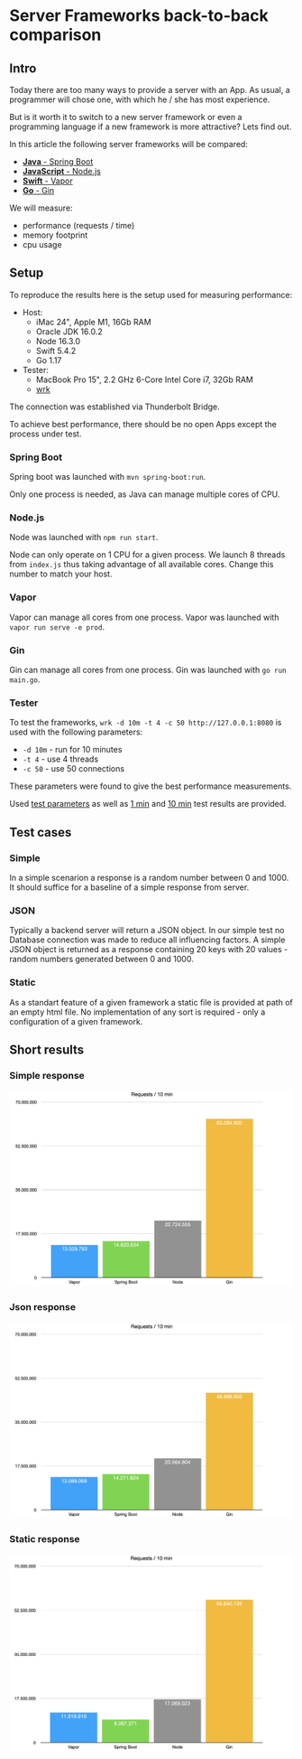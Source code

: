 # Server Frameworks back-to-back comparison

## Intro

Today there are too many ways to provide a server with an App. As usual, a programmer will chose one, with which he / she has most experience.

But is it worth it to switch to a new server framework or even a programming language if a new framework is more attractive? Lets find out.

In this article the following server frameworks will be compared:

- [**Java** - Spring Boot](https://spring.io/projects/spring-boot)
- [**JavaScript** - Node.js](https://nodejs.org/en/)
- [**Swift** - Vapor](https://vapor.codes)
- [**Go** - Gin](https://gin-gonic.com)

We will measure:
- performance (requests / time)
- memory footprint
- cpu usage

## Setup

To reproduce the results here is the setup used for measuring performance:
- Host:
  - iMac 24", Apple M1, 16Gb RAM
  - Oracle JDK 16.0.2
  - Node 16.3.0
  - Swift 5.4.2
  - Go 1.17
- Tester:
  - MacBook Pro 15", 2.2 GHz 6-Core Intel Core i7, 32Gb RAM
  - [wrk](https://github.com/wg/wrk)

The connection was established via Thunderbolt Bridge.

To achieve best performance, there should be no open Apps except the process under test.

### Spring Boot

Spring boot was launched with `mvn spring-boot:run`. 

Only one process is needed, as Java can manage multiple cores of CPU.

### Node.js

Node was launched with `npm run start`.

Node can only operate on 1 CPU for a given process. We launch 8 threads from `index.js` thus taking advantage of all available cores. Change this number to match your host.

### Vapor

Vapor can manage all cores from one process. Vapor was launched with `vapor run serve -e prod`.

### Gin

Gin can manage all cores from one process. Gin was launched with `go run main.go`.

### Tester

To test the frameworks, `wrk -d 10m -t 4 -c 50 http://127.0.0.1:8080` is used with the following parameters:
- `-d 10m` - run for 10 minutes
- `-t 4` - use 4 threads
- `-c 50` - use 50 connections

These parameters were found to give the best performance measurements.

Used [test parameters](./run_all.sh) as well as [1 min](./run_all_result.log) and [10 min](./run_all_result_1m.log) test results are provided.

## Test cases

### Simple

In a simple scenarion a response is a random number between 0 and 1000. It should suffice for a baseline of a simple response from server.

### JSON

Typically a backend server will return a JSON object. In our simple test no Database connection was made to reduce all influencing factors. A simple JSON object is returned as a response containing 20 keys with 20 values - random numbers generated between 0 and 1000.

### Static

As a standart feature of a given framework a static file is provided at path of an empty html file. No implementation of any sort is required - only a configuration of a given framework.

## Short results

### Simple response

![simple winner diagram](./images/simple.png)

### Json response

![json winner diagram](./images/json.png)

### Static response

![static winner diagram](./images/static.png)

